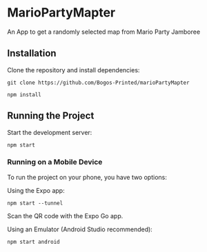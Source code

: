 <h1> MarioPartyMapter </h1>

<p>An App to get a randomly selected map from Mario Party Jamboree</p>

<h2>Installation</h2>

<p>Clone the repository and install dependencies:</p>

```
git clone https://github.com/Bogos-Printed/marioPartyMapter

npm install
```

<h2>Running the Project</h2>

<p>Start the development server:</p>

```
npm start
```

<h3>Running on a Mobile Device</h3>

<p>To run the project on your phone, you have two options:</p>

<p>Using the Expo app:</p>

```
npm start --tunnel
```

<p>Scan the QR code with the Expo Go app.</p>

<p>Using an Emulator (Android Studio recommended):</p>

```
npm start android
```
